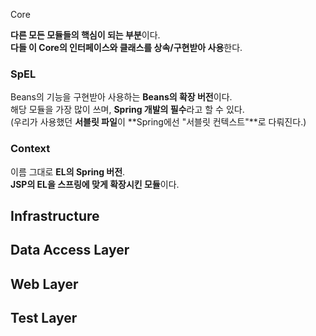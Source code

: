 Core

**다른 모든 모듈들의 핵심이 되는 부분**이다.  
**다들 이 Core의 인터페이스와 클래스를 상속/구현받아 사용**한다.

### SpEL

Beans의 기능을 구현받아 사용하는 **Beans의 확장 버전**이다.  
해당 모듈을 가장 많이 쓰며, **Spring 개발의 필수**라고 할 수 있다.  
(우리가 사용했던 **서블릿 파일**이 **Spring에선 "서블릿 컨텍스트"**로 다뤄진다.)

### Context

이름 그대로 **EL의 Spring 버전**.  
**JSP의 EL을 스프링에 맞게 확장시킨 모듈**이다.

## Infrastructure

## Data Access Layer

## Web Layer

## Test Layer
